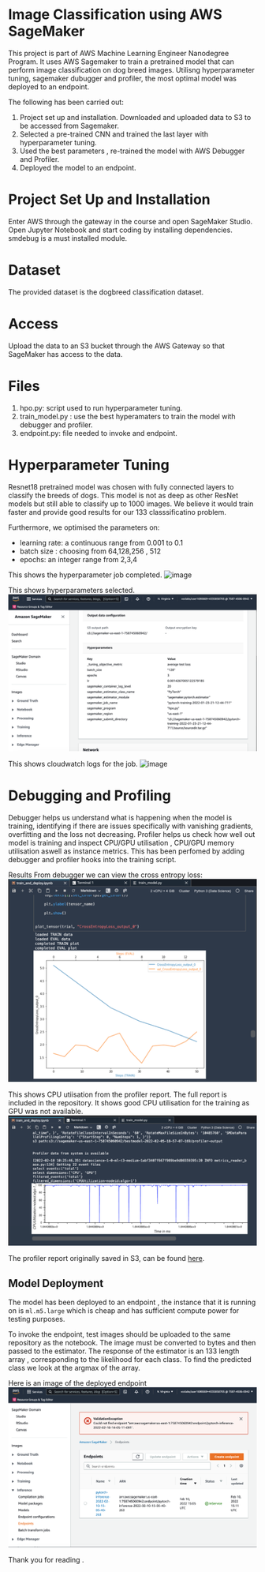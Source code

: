 # Image Classification using AWS SageMaker

This project is part of AWS Machine Learning Engineer Nanodegree Program. It uses AWS Sagemaker to train a pretrained model that can perform image classification on dog breed images. Utilisng hyperparameter tuning, sagemaker dubugger and profiler, the most optimal model was deployed to an endpoint. 

The following has been carried out:
1. Project set up and installation. Downloaded and uploaded data to S3 to be accessed from Sagemaker. 
2. Selected a pre-trained CNN and trained the last layer with hyperparameter tuning.
3. Used the best parameters , re-trained the model with AWS Debugger and Profiler. 
4. Deployed the model to an endpoint. 


# Project Set Up and Installation
Enter AWS through the gateway in the course and open SageMaker Studio. Open Jupyter Notebook and start coding by installing dependencies. smdebug is a must installed module.

# Dataset
The provided dataset is the dogbreed classification dataset.

# Access
Upload the data to an S3 bucket through the AWS Gateway so that SageMaker has access to the data.

# Files
1. hpo.py: script used to run hyperparameter tuning.
2. train_model.py : use the best hyperamaters to train the model with debugger and profiler. 
3. endpoint.py: file needed to invoke and endpoint.

# Hyperparameter Tuning
Resnet18 pretrained model was chosen with fully connected layers to classify the breeds of dogs. This model is not as deep as other ResNet models but still able to classify up to 1000 images. We believe it would train faster and provide good results for our 133 classsificatino problem.

Furthermore, we optimised the parameters on:
- learning rate: a continuous range from 0.001 to 0.1
- batch size : choosing from 64,128,256 , 512
- epochs: an integer range from 2,3,4


This shows the hyperparameter job completed.
![image](images/training_proof_hpo1.png)

This shows hyperparameters selected.
![image](images/selected_hpo.png)

This shows cloudwatch logs for the job.
![image](images/training_proof_hpo3.png)

# Debugging and Profiling
Debugger helps us understand what is happening when the model is training, identifying if there are issues specifically with vanishing gradients, overfitting and the loss not decreasing. Profiler helps us check how well out model is training and inspect CPU/GPU utilisation , CPU/GPU memory utilisation aswell as instance metrics. This has been perfomed by adding debugger and profiler hooks into the training script. 

Results
From debugger we can view the cross entropy loss:
![image](images/debugger_chart.png)

This shows CPU utiisation from the profiler report. The full report is included in the repository. It shows good CPU utilisation for the training as GPU was not available. 
![image](images/profiler_chart.png)

The profiler report originally saved in S3, can be found [here](ProfilerReport/profiler-output/profiler-report.html).

## Model Deployment
The model has been deployed to an endpoint , the instance that it is running on is `ml.m5.large` which is cheap and has sufficient compute power for testing purposes. 

To invoke the endpoint, test images should be uploaded to the same repository as the notebook. The image must be converted to bytes and then passed to the estimator. The response of the estimator is an 133 length array , corresponding to the likelihood for each class. To find the predicted class we look at the argmax of the array. 

Here is an image of the deployed endpoint
![image](images/endpoint.png)




Thank you for reading . 
